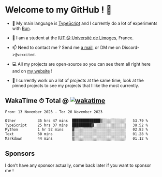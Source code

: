 # Welcome to my GitHub ! 🌃

- 🔭 My main language is [TypeScript](https://www.typescriptlang.org/) and I currently do a lot of experiments with [Bun](https://bun.sh).

- 🌱 I am a student at the [IUT @ Université de Limoges](https://iut.unilim.fr), France.

- 📫 Need to contact me ? Send me <a href="mailto:mikkel@milescode.dev">a mail</a>, or DM me on Discord->`@vexcited`.

- 💻 All my projects are open-source so you can see them all right here and on <a href="https://vexcited.vercel.app">my website</a> !

- 👀 I currently work on a lot of projects at the same time, look at the pinned projects to see my projects that I like the most currently.

## WakaTime ⏱ Total @ [![wakatime](https://wakatime.com/badge/user/0839e595-e07a-435c-8d59-ed95f2a3d6dd.svg)](https://wakatime.com/@0839e595-e07a-435c-8d59-ed95f2a3d6dd)

<!--START_SECTION:waka-->

```txt
From: 13 November 2023 - To: 20 November 2023

Other          35 hrs 47 mins  █████████████▒░░░░░░░░░░░   53.79 %
TypeScript     25 hrs 37 mins  █████████▓░░░░░░░░░░░░░░░   38.52 %
Python         1 hr 52 mins    ▓░░░░░░░░░░░░░░░░░░░░░░░░   02.83 %
Text           50 mins         ▒░░░░░░░░░░░░░░░░░░░░░░░░   01.28 %
Markdown       44 mins         ▒░░░░░░░░░░░░░░░░░░░░░░░░   01.12 %
```

<!--END_SECTION:waka-->

## Sponsors

I don't have any sponsor actually, come back later if you want to sponsor me !
